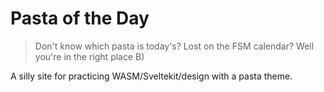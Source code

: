 # Pasta of the Day

> Don't know which pasta is today's? Lost on the FSM calendar? Well you're in the right place B)

A silly site for practicing WASM/Sveltekit/design with a pasta theme.
